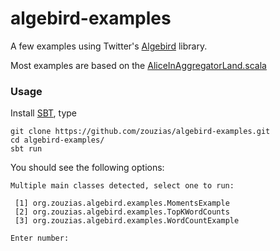 # algebird-examples

A few examples using Twitter's [Algebird](https://github.com/twitter/algebird) library.

Most examples are based on the [AliceInAggregatorLand.scala](https://gist.github.com/johnynek/814fc1e77aad1d295bb7)


### Usage

Install [SBT](http://www.scala-sbt.org/), type

```
git clone https://github.com/zouzias/algebird-examples.git
cd algebird-examples/
sbt run
```

You should see the following options:

```
Multiple main classes detected, select one to run:

 [1] org.zouzias.algebird.examples.MomentsExample
 [2] org.zouzias.algebird.examples.TopKWordCounts
 [3] org.zouzias.algebird.examples.WordCountExample

Enter number: 
```
